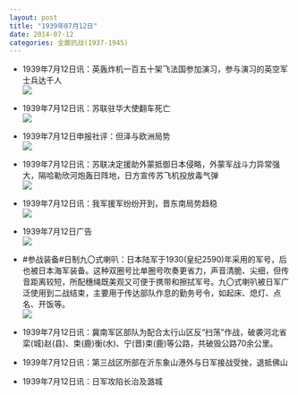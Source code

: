 ```yaml
---
layout: post
title: "1939年07月12日"
date: 2014-07-12
categories: 全面抗战(1937-1945)
---
```


<meta name="referrer" content="no-referrer" />

- 1939年7月12日讯：英轰炸机一百五十架飞法国参加演习，参与演习的英空军士兵达千人 <br/><img src="https://ww2.sinaimg.cn/large/aca367d8jw1eiadlci73ij20e80bfwhq.jpg" />

- 1939年7月12日讯：苏联驻华大使翻车死亡 <br/><img src="https://ww1.sinaimg.cn/large/aca367d8jw1eiabv9ufh1j205u0bqgms.jpg" />

- 1939年7月12日申报社评：但泽与欧洲局势 <br/><img src="https://ww4.sinaimg.cn/large/aca367d8jw1eiaa4261ucj20mc0xt1aw.jpg" />

- 1939年7月12日讯：苏联决定援助外蒙抵御日本侵略，外蒙军战斗力异常强大，隔哈勒欣河炮轰日阵地，日方宣传苏飞机投放毒气弹 <br/><img src="https://ww1.sinaimg.cn/large/aca367d8jw1eia1g5av1uj20cp14etk5.jpg" />

- 1939年7月12日讯：我军援军纷纷开到，晋东南局势趋稳 <br/><img src="https://ww4.sinaimg.cn/large/aca367d8jw1ei9w9eqhpij20ar0ytth6.jpg" />

- 1939年7月12日广告 <br/><img src="https://ww3.sinaimg.cn/large/aca367d8jw1ei9uifid4yj20870hdq50.jpg" />

- #参战装备#日制九〇式喇叭：日本陆军于1930(皇纪2590)年采用的军号，后也被日本海军装备。这种双圈号比单圈号吹奏更省力，声音清脆、尖细，但传音距离较短，所配穗绳既美观又可便于携带和擦拭军号。九〇式喇叭被日军广泛使用到二战结束，主要用于传达部队作息的勤务号令，如起床、熄灯、点名、开饭等。 <br/><img src="https://ww4.sinaimg.cn/large/aca367d8jw1ei9s804hmej207p1evjya.jpg" />

- 1939年7月12日讯：冀南军区部队为配合太行山区反“扫荡”作战，破袭河北省栾(城)赵(县)、束(鹿)衡(水)、宁(晋)束(鹿)等公路，共破毁公路70余公里。 

- 1939年7月12日讯：第三战区所部在沂东象山港外与日军接战受挫，退抵佛山 

- 1939年7月12日讯：日军攻陷长治及潞城 

